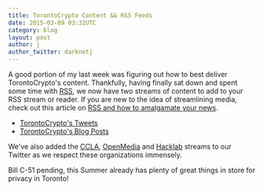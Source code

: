 ```yaml
---
title: TorontoCrypto Content && RSS Feeds
date: 2015-03-09 03:32UTC
category: blog
layout: post
author: j
author_twitter: darknetj
---
```


A good portion of my last week was figuring out
how to best deliver TorontoCrypto's content. Thankfully, having finally
sat down and spent some time with [RSS](http://en.wikipedia.org/wiki/RSS),
we now have two streams of content to add to your RSS stream or reader. If
you are new to the idea of streamlining media, check
out this article on [RSS and how to amalgamate your news](http://webtrends.about.com/od/revie2/tp/Rss-Aggregator-Tools-Combine-Rss-Feeds.htm).

* [TorontoCrypto's Tweets](https://script.googleusercontent.com/macros/echo?user_content_key=qw-XxbwW2tzdCjg5fl22SMM9acF8Ywq1_rLXugjT59pb11jw8M1Dy93EVWhtd9chDs1AKFuFCOPAE7KAy-8TdZhF0iB7-Qgtm5_BxDlH2jW0nuo2oDemN9CCS2h10ox_1xSncGQajx_ryfhECjZEnFJHYw77UeOYuB9cXkblg4EdBIbM_q4d5yzGRI5e_jhJTG50aC6L28TXH_kIX9fqPI8UW_efKYelPxRHsKKEc6K4f5s4Ovbbm--IeOBjrGdl&lib=M398XYW3Ay3Lvxjy6-1ouXaeUUI5sxUYT
)
* [TorontoCrypto's Blog Posts](https://torontocrypto.org/feed.xml)

We've also added the [CCLA](http://ccla.org/), [OpenMedia](https://openmedia.ca/)
and [Hacklab](https://hacklab.to/?referer=hellojustinyousmell^_^) streams
to our Twitter as we respect these organizations immensely.

Bill C-51 pending, this Summer already has plenty of great things in store
for privacy in Toronto!
